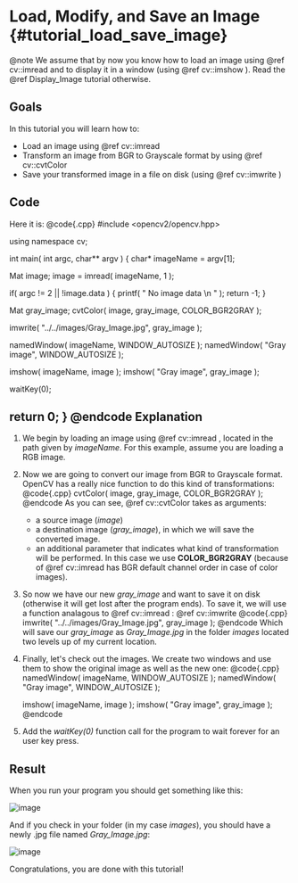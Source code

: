 Load, Modify, and Save an Image {#tutorial_load_save_image}
===============================

@note
   We assume that by now you know how to load an image using @ref cv::imread and to display it in a
    window (using @ref cv::imshow ). Read the @ref Display_Image tutorial otherwise.

Goals
-----

In this tutorial you will learn how to:

-   Load an image using @ref cv::imread
-   Transform an image from BGR to Grayscale format by using @ref cv::cvtColor
-   Save your transformed image in a file on disk (using @ref cv::imwrite )

Code
----

Here it is:
@code{.cpp}
#include <opencv2/opencv.hpp>

using namespace cv;

int main( int argc, char** argv )
{
 char* imageName = argv[1];

 Mat image;
 image = imread( imageName, 1 );

 if( argc != 2 || !image.data )
 {
   printf( " No image data \n " );
   return -1;
 }

 Mat gray_image;
 cvtColor( image, gray_image, COLOR_BGR2GRAY );

 imwrite( "../../images/Gray_Image.jpg", gray_image );

 namedWindow( imageName, WINDOW_AUTOSIZE );
 namedWindow( "Gray image", WINDOW_AUTOSIZE );

 imshow( imageName, image );
 imshow( "Gray image", gray_image );

 waitKey(0);

 return 0;
}
@endcode
Explanation
-----------

1.  We begin by loading an image using @ref cv::imread , located in the path given by *imageName*.
    For this example, assume you are loading a RGB image.
2.  Now we are going to convert our image from BGR to Grayscale format. OpenCV has a really nice
    function to do this kind of transformations:
    @code{.cpp}
    cvtColor( image, gray_image, COLOR_BGR2GRAY );
    @endcode
    As you can see, @ref cv::cvtColor takes as arguments:

    -   a source image (*image*)
    -   a destination image (*gray_image*), in which we will save the converted image.
    -   an additional parameter that indicates what kind of transformation will be performed. In
        this case we use **COLOR_BGR2GRAY** (because of @ref cv::imread has BGR default channel
        order in case of color images).

3.  So now we have our new *gray_image* and want to save it on disk (otherwise it will get lost
    after the program ends). To save it, we will use a function analagous to @ref cv::imread : @ref
    cv::imwrite
    @code{.cpp}
    imwrite( "../../images/Gray_Image.jpg", gray_image );
    @endcode
    Which will save our *gray_image* as *Gray_Image.jpg* in the folder *images* located two levels
    up of my current location.

4.  Finally, let's check out the images. We create two windows and use them to show the original
    image as well as the new one:
    @code{.cpp}
    namedWindow( imageName, WINDOW_AUTOSIZE );
    namedWindow( "Gray image", WINDOW_AUTOSIZE );

    imshow( imageName, image );
    imshow( "Gray image", gray_image );
    @endcode
5.  Add the *waitKey(0)* function call for the program to wait forever for an user key press.

Result
------

When you run your program you should get something like this:

![image](images/Load_Save_Image_Result_1.jpg)

And if you check in your folder (in my case *images*), you should have a newly .jpg file named
*Gray_Image.jpg*:

![image](images/Load_Save_Image_Result_2.jpg)

Congratulations, you are done with this tutorial!

